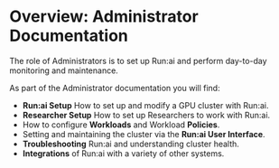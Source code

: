 # Overview: Administrator Documentation

The role of Administrators is to set up Run:ai and perform day-to-day monitoring and maintenance. 

As part of the Administrator documentation you will find:

* __Run:ai Setup__ How to set up and modify a GPU cluster with Run:ai.
* __Researcher Setup__ How to set up Researchers to work with Run:ai.
* How to configure __Workloads__ and Workload __Policies__.
* Setting and maintaining the cluster via the  __Run:ai User Interface__.
* __Troubleshooting__ Run:ai and understanding cluster health.
* __Integrations__ of Run:ai with a variety of other systems.

